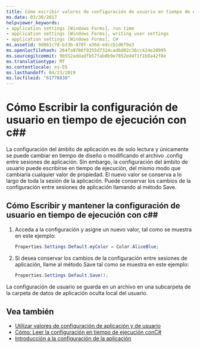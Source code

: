 ```yaml
---
title: Cómo escribir valores de configuración de usuario en tiempo de ejecución con C#
ms.date: 03/30/2017
helpviewer_keywords:
- application settings [Windows Forms], run time
- application settings [Windows Forms], writing user settings
- application settings [Windows Forms], C#
ms.assetid: 9d061c7d-b33b-470f-a36d-edccb1d6f9a3
ms.openlocfilehash: 264fa9706f9255d7324cad6d02c36cc424e28995
ms.sourcegitcommit: 9b552addadfb57fab0b9e7852ed4f1f1b8a42f8e
ms.translationtype: MT
ms.contentlocale: es-ES
ms.lasthandoff: 04/23/2019
ms.locfileid: "61778838"
---
```

# <a name="how-to-write-user-settings-at-run-time-with-c"></a>Cómo Escribir la configuración de usuario en tiempo de ejecución con c#\#

La configuración del ámbito de aplicación es de solo lectura y únicamente se puede cambiar en tiempo de diseño o modificando el archivo .config entre sesiones de aplicación. Sin embargo, la configuración del ámbito de usuario puede escribirse en tiempo de ejecución, del mismo modo que cambiaría cualquier valor de propiedad. El nuevo valor se conserva a lo largo de toda la sesión de la aplicación. Puede conservar los cambios de la configuración entre sesiones de aplicación llamando al método Save.  
  
## <a name="how-to-write-and-persist-user-settings-at-run-time-with-c"></a>Cómo Escribir y mantener la configuración de usuario en tiempo de ejecución con c#\#
  
1. Acceda a la configuración y asigne un nuevo valor, tal como se muestra en este ejemplo:  
  
   ```csharp
   Properties.Settings.Default.myColor = Color.AliceBlue;  
   ```  
  
2. Si desea conservar los cambios de la configuración entre sesiones de aplicación, llame al método Save tal como se muestra en este ejemplo:  
  
    ```csharp
    Properties.Settings.Default.Save();  
    ```  
  
La configuración de usuario se guarda en un archivo en una subcarpeta de la carpeta de datos de aplicación oculta local del usuario.  
  
## <a name="see-also"></a>Vea también

- [Utilizar valores de configuración de aplicación y de usuario](using-application-settings-and-user-settings.md)
- [Cómo: Leer la configuración en tiempo de ejecución conC#](how-to-read-settings-at-run-time-with-csharp.md)
- [Introducción a la configuración de la aplicación](application-settings-overview.md)
